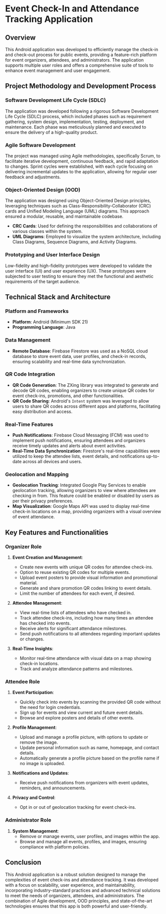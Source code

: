 # Event Check-In and Attendance Tracking Application

## Overview

This Android application was developed to efficiently manage the check-in and check-out process for public events, providing a feature-rich platform for event organizers, attendees, and administrators. The application supports multiple user roles and offers a comprehensive suite of tools to enhance event management and user engagement.

## Project Methodology and Development Process

### Software Development Life Cycle (SDLC)
The application was developed following a rigorous Software Development Life Cycle (SDLC) process, which included phases such as requirement gathering, system design, implementation, testing, deployment, and maintenance. Each phase was meticulously planned and executed to ensure the delivery of a high-quality product.

### Agile Software Development
The project was managed using Agile methodologies, specifically Scrum, to facilitate iterative development, continuous feedback, and rapid adaptation to changes. Sprint cycles were established, with each cycle focusing on delivering incremental updates to the application, allowing for regular user feedback and adjustments.

### Object-Oriented Design (OOD)
The application was designed using Object-Oriented Design principles, leveraging techniques such as Class-Responsibility-Collaborator (CRC) cards and Unified Modeling Language (UML) diagrams. This approach ensured a modular, reusable, and maintainable codebase.

- **CRC Cards**: Used for defining the responsibilities and collaborations of various classes within the system.
- **UML Diagrams**: Employed to visualize the system architecture, including Class Diagrams, Sequence Diagrams, and Activity Diagrams.

### Prototyping and User Interface Design
Low-fidelity and high-fidelity prototypes were developed to validate the user interface (UI) and user experience (UX). These prototypes were subjected to user testing to ensure they met the functional and aesthetic requirements of the target audience.

## Technical Stack and Architecture

### Platform and Frameworks
- **Platform**: Android (Minimum SDK 21)
- **Programming Language**: Java

### Data Management
- **Remote Database**: Firebase Firestore was used as a NoSQL cloud database to store event data, user profiles, and check-in records, ensuring scalability and real-time data synchronization.

### QR Code Integration
- **QR Code Generation**: The ZXing library was integrated to generate and decode QR codes, enabling organizers to create unique QR codes for event check-ins, promotions, and other functionalities.
- **QR Code Sharing**: Android's `Intent` system was leveraged to allow users to share QR codes across different apps and platforms, facilitating easy distribution and access.

### Real-Time Features
- **Push Notifications**: Firebase Cloud Messaging (FCM) was used to implement push notifications, ensuring attendees and organizers receive timely updates and alerts about event activities.
- **Real-Time Data Synchronization**: Firestore's real-time capabilities were utilized to keep the attendee lists, event details, and notifications up-to-date across all devices and users.

### Geolocation and Mapping
- **Geolocation Tracking**: Integrated Google Play Services to enable geolocation tracking, allowing organizers to view where attendees are checking in from. This feature could be enabled or disabled by users as per their privacy preferences.
- **Map Visualization**: Google Maps API was used to display real-time check-in locations on a map, providing organizers with a visual overview of event attendance.

## Key Features and Functionalities

### Organizer Role
1. **Event Creation and Management**:
   - Create new events with unique QR codes for attendee check-ins.
   - Option to reuse existing QR codes for multiple events.
   - Upload event posters to provide visual information and promotional material.
   - Generate and share promotion QR codes linking to event details.
   - Limit the number of attendees for each event, if desired.

2. **Attendee Management**:
   - View real-time lists of attendees who have checked in.
   - Track attendee check-ins, including how many times an attendee has checked into events.
   - Receive alerts for significant attendance milestones.
   - Send push notifications to all attendees regarding important updates or changes.

3. **Real-Time Insights**:
   - Monitor real-time attendance with visual data on a map showing check-in locations.
   - Track and analyze attendance patterns and milestones.

### Attendee Role
1. **Event Participation**:
   - Quickly check into events by scanning the provided QR code without the need for login credentials.
   - Sign up for events and view current and future event details.
   - Browse and explore posters and details of other events.

2. **Profile Management**:
   - Upload and manage a profile picture, with options to update or remove the image.
   - Update personal information such as name, homepage, and contact details.
   - Automatically generate a profile picture based on the profile name if no image is uploaded.

3. **Notifications and Updates**:
   - Receive push notifications from organizers with event updates, reminders, and announcements.

4. **Privacy and Control**:
   - Opt in or out of geolocation tracking for event check-ins.

### Administrator Role
1. **System Management**:
   - Remove or manage events, user profiles, and images within the app.
   - Browse and manage all events, profiles, and images, ensuring compliance with platform policies.

## Conclusion
This Android application is a robust solution designed to manage the complexities of event check-ins and attendance tracking. It was developed with a focus on scalability, user experience, and maintainability, incorporating industry-standard practices and advanced technical solutions to meet the needs of organizers, attendees, and administrators. The combination of Agile development, OOD principles, and state-of-the-art technologies ensures that this app is both powerful and user-friendly.
